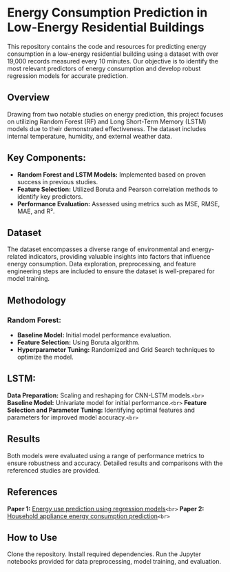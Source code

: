 # Energy Consumption Prediction in Low-Energy Residential Buildings
This repository contains the code and resources for predicting energy consumption in a low-energy residential building using a dataset with over 19,000 records measured every 10 minutes. Our objective is to identify the most relevant predictors of energy consumption and develop robust regression models for accurate prediction.

## Overview
Drawing from two notable studies on energy prediction, this project focuses on utilizing Random Forest (RF) and Long Short-Term Memory (LSTM) models due to their demonstrated effectiveness. The dataset includes internal temperature, humidity, and external weather data.

## Key Components:
* **Random Forest and LSTM Models:** Implemented based on proven success in previous studies.
* **Feature Selection:** Utilized Boruta and Pearson correlation methods to identify key predictors.
* **Performance Evaluation:** Assessed using metrics such as MSE, RMSE, MAE, and R².
## Dataset
The dataset encompasses a diverse range of environmental and energy-related indicators, providing valuable insights into factors that influence energy consumption. Data exploration, preprocessing, and feature engineering steps are included to ensure the dataset is well-prepared for model training.

## Methodology
### Random Forest:
* **Baseline Model:** Initial model performance evaluation.
* **Feature Selection:** Using Boruta algorithm.
* **Hyperparameter Tuning:** Randomized and Grid Search techniques to optimize the model.

## LSTM:
**Data Preparation:** Scaling and reshaping for CNN-LSTM models.`<br>`
**Baseline Model:** Univariate model for initial performance.`<br>`
**Feature Selection and Parameter Tuning:** Identifying optimal features and parameters for improved model accuracy.`<br>`

## Results
Both models were evaluated using a range of performance metrics to ensure robustness and accuracy. Detailed results and comparisons with the referenced studies are provided.

## References
**Paper 1:** [Energy use prediction using regression models](https://www.sciencedirect.com/science/article/abs/pii/S0378778816308970?via%3Dihub)`<br>`
**Paper 2:** [Household appliance energy consumption prediction](https://www.researchgate.net/publication/339680663_Prediction_model_of_household_appliance_energy_consumption_based_on_machine_learning)`<br>`

## How to Use
Clone the repository.
Install required dependencies.
Run the Jupyter notebooks provided for data preprocessing, model training, and evaluation.
